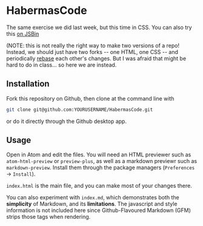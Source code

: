 # HabermasCode

The same exercise we did last week, but this time in CSS. You can also try this [on JSBin](http://jsbin.com/yawujap/1/edit?html,css,js,output)

(NOTE: this is not really the right way to make two versions of a repo! Instead, we should just have two forks -- one HTML, one CSS -- and periodically [rebase](https://www.atlassian.com/git/tutorials/merging-vs-rebasing) each other's changes. But I was afraid that might be hard to do in class... so here we are instead.

## Installation
Fork this repository on Github, then clone at the command line with 
```sh
git clone git@github.com:YOURUSERNAME/HabermasCode.git
```
or do it directly through the Github desktop app. 

## Usage
Open in Atom and edit the files. You will need an HTML previewer such as `atom-html-preview` or `preview-plus`, as well as a markdown previewr such as `markdown-preview`. Install them through the package managers (`Preferences` -> `Install`). 

`index.html` is the main file, and you can make most of your changes there.

You can also experiment with `index.md`, which demonstrates both the __simplicity__ of Markdown, and its __limitations__. The javascript and style information is not included here since Github-Flavoured Markdown (GFM) strips those tags when rendering.




